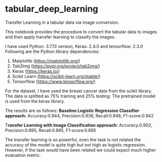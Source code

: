 # tabular_deep_learning
Transfer Learning in a tabular data via image conversion.

This notebook provides the procedure to convert the tabular data to images and then apply transfer learning to classify the images.

I have used Python: 3.7.13 version, Keras: 2.4.0 and tensorflow: 2.3.0
Following are the Python library dependencies:
1. Matplotlib (https://matplotlib.org/)
2. Tab2Img (https://pypi.org/project/tab2img/)
3. Keras (https://keras.io/)
4. Scikit Learn (https://scikit-learn.org/stable/)
5. Tensorflow (https://www.tensorflow.org/)

For the dataset, I have used the breast cancer data from the scikit library. The data is splitted as 75% training and 25% testing. The pretrained
model is used from the keras library.

The results are as follows:
**Baseline Logistic Regression Classifier approach:**
Accuracy:0.944, Precision:0.936, Recall:0.948, F1-score:0.942

T**ransfer Learning with Image Classification approach:**
Accuracy:0.902, Precision:0.895, Recall:0.895, F1-score:0.895

The transfer learning is so powerful, even the task is not related the accuracy of the model is quite high but not high as logistic regression. However, if
the task would have been related we could expect much higher evaluation metric. 

